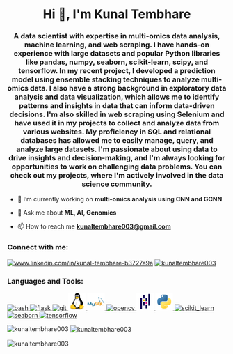 <h1 align="center">Hi 👋, I'm Kunal Tembhare</h1>
<h3 align="center">A data scientist with expertise in multi-omics data analysis, machine learning, and web scraping. I have hands-on experience with large datasets and popular Python libraries like pandas, numpy, seaborn, scikit-learn, scipy, and tensorflow. In my recent project, I developed a prediction model using ensemble stacking techniques to analyze multi-omics data. I also have a strong background in exploratory data analysis and data visualization, which allows me to identify patterns and insights in data that can inform data-driven decisions. I'm also skilled in web scraping using Selenium and have used it in my projects to collect and analyze data from various websites. My proficiency in SQL and relational databases has allowed me to easily manage, query, and analyze large datasets. I'm passionate about using data to drive insights and decision-making, and I'm always looking for opportunities to work on challenging data problems. You can check out my projects, where I'm actively involved in the data science community.</h3>

- 🔭 I’m currently working on **multi-omics analysis using CNN and GCNN**

- 💬 Ask me about **ML, AI, Genomics**

- 📫 How to reach me **kunaltembhare003@gmail.com**

<h3 align="left">Connect with me:</h3>
<p align="left">
<a href="https://linkedin.com/in/kunal-tembhare-b3727a9a" target="blank"><img align="center" src="https://raw.githubusercontent.com/rahuldkjain/github-profile-readme-generator/master/src/images/icons/Social/linked-in-alt.svg" alt="www.linkedin.com/in/kunal-tembhare-b3727a9a" height="30" width="40" /></a>
<a href="https://www.hackerrank.com/kunaltembhare003" target="blank"><img align="center" src="https://raw.githubusercontent.com/rahuldkjain/github-profile-readme-generator/master/src/images/icons/Social/hackerrank.svg" alt="kunaltembhare003" height="30" width="40" /></a>
</p>

<h3 align="left">Languages and Tools:</h3>
<p align="left"> <a href="https://www.gnu.org/software/bash/" target="_blank" rel="noreferrer"> <img src="https://www.vectorlogo.zone/logos/gnu_bash/gnu_bash-icon.svg" alt="bash" width="40" height="40"/> </a> <a href="https://flask.palletsprojects.com/" target="_blank" rel="noreferrer"> <img src="https://www.vectorlogo.zone/logos/pocoo_flask/pocoo_flask-icon.svg" alt="flask" width="40" height="40"/> </a> <a href="https://git-scm.com/" target="_blank" rel="noreferrer"> <img src="https://www.vectorlogo.zone/logos/git-scm/git-scm-icon.svg" alt="git" width="40" height="40"/> </a> <a href="https://www.linux.org/" target="_blank" rel="noreferrer"> <img src="https://raw.githubusercontent.com/devicons/devicon/master/icons/linux/linux-original.svg" alt="linux" width="40" height="40"/> </a> <a href="https://www.mysql.com/" target="_blank" rel="noreferrer"> <img src="https://raw.githubusercontent.com/devicons/devicon/master/icons/mysql/mysql-original-wordmark.svg" alt="mysql" width="40" height="40"/> </a> <a href="https://opencv.org/" target="_blank" rel="noreferrer"> <img src="https://www.vectorlogo.zone/logos/opencv/opencv-icon.svg" alt="opencv" width="40" height="40"/> </a> <a href="https://pandas.pydata.org/" target="_blank" rel="noreferrer"> <img src="https://raw.githubusercontent.com/devicons/devicon/2ae2a900d2f041da66e950e4d48052658d850630/icons/pandas/pandas-original.svg" alt="pandas" width="40" height="40"/> </a> <a href="https://www.python.org" target="_blank" rel="noreferrer"> <img src="https://raw.githubusercontent.com/devicons/devicon/master/icons/python/python-original.svg" alt="python" width="40" height="40"/> </a> <a href="https://scikit-learn.org/" target="_blank" rel="noreferrer"> <img src="https://upload.wikimedia.org/wikipedia/commons/0/05/Scikit_learn_logo_small.svg" alt="scikit_learn" width="40" height="40"/> </a> <a href="https://seaborn.pydata.org/" target="_blank" rel="noreferrer"> <img src="https://seaborn.pydata.org/_images/logo-mark-lightbg.svg" alt="seaborn" width="40" height="40"/> </a> <a href="https://www.tensorflow.org" target="_blank" rel="noreferrer"> <img src="https://www.vectorlogo.zone/logos/tensorflow/tensorflow-icon.svg" alt="tensorflow" width="40" height="40"/> </a> </p>

<p><img align="left" src="https://github-readme-stats.vercel.app/api/top-langs?username=kunaltembhare003&show_icons=true&locale=en&layout=compact" alt="kunaltembhare003" /></p>

<p>&nbsp;<img align="center" src="https://github-readme-stats.vercel.app/api?username=kunaltembhare003&show_icons=true&locale=en" alt="kunaltembhare003" /></p>

<p><img align="center" src="https://github-readme-streak-stats.herokuapp.com/?user=kunaltembhare003&" alt="kunaltembhare003" /></p>
